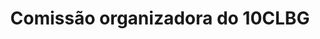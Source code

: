 ---
layout: committees
title: Comissão organizadora do 10CLBG 
group: Comissões-10CLBG

committees:

  - role: Membros
    people:
      - name: Manuel Matos Fernandes
        affiliation: UPorto
      - name: Laura Caldeira
        affiliation: LNEC
      - name: António José Roque
        affiliation: LNEC
      - name: Alexandre Pinto
        affiliation: SPG, JETSJ, UL
      - name: Alexandre Duarte Gusmão
        affiliation: Presidente ABMS           
      - name: Maurício Martinez Sales 
        affiliation: Vice-presidente da ABMS                
      - name: Gustavo Ferreira Simões  
        affiliation: Secretário-geral da ABMS        
      - name: Alberto Sayão   
        affiliation: ex-presidente da ABMS
---